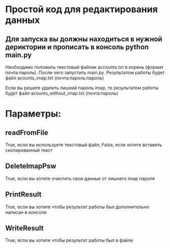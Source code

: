 # Простой код для редактирования данных

## Для запуска вы должны находиться в нужной дериктории и прописать в консоль python main.py

Необходимо положить текстовый файлик accounts.txt в корень (формат почта:пароль). После чего запустить main.py. Результатом работы будет файл acounts_imap.txt (почта:пароль:пароль)

Если вы решите удалить лишний пароль imap, то результатом работы будет файл acounts_without_imap.txt (почта:пароль)

# Параметры:

## readFromFile     
True, если вы используете текстовый файл, False, если хотите вставить скопированный текст

## DeleteImapPsw 
True, если вы хотите очистить свои данные от лишнего imap пароля

## PrintResult 
True, если вы хотите чтобы результат работы был дополнительно написан в консоли

## WriteResult 
True, если вы хотите чтобы результат работы был в файле
